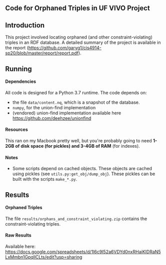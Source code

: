 ## Code for Orphaned Triples in UF VIVO Project

## Introduction
This project involved locating orphaned (and other constraint-violating) triples in an RDF database. A detailed summary of the project is available in the report (https://github.com/garyg1/cis4914-sp20/blob/master/report/report.pdf).

## Running
#### Dependencies
All code is designed for a Python 3.7 runtime. The code depends on:
- the file `data/content.nq`, which is a snapshot of the database.
- `numpy`, for the union-find implementation
- (vendored) union-find implementation available here https://github.com/deehzee/unionfind

#### Resources
This ran on my Macbook pretty well, but you're probably going to need **1-2GB of disk space (for pickles) and 3-4GB of RAM** (for indexes).

#### Notes
- Some scripts depend on cached objects. These objects are cached using pickles (see `utils.py:get_obj/dump_obj`). These pickles can be built with the scripts `make_*.py`.

## Results
#### Orphaned Triples
The file `results/orphans_and_constraint_violating.zip` contains the constraint-violating triples.

#### Raw Results
Available here: https://docs.google.com/spreadsheets/d/1l6c9I52a6VDYd0nxRHaiKIDRaN5LxMmbn1GpqllCLts/edit?usp=sharing
